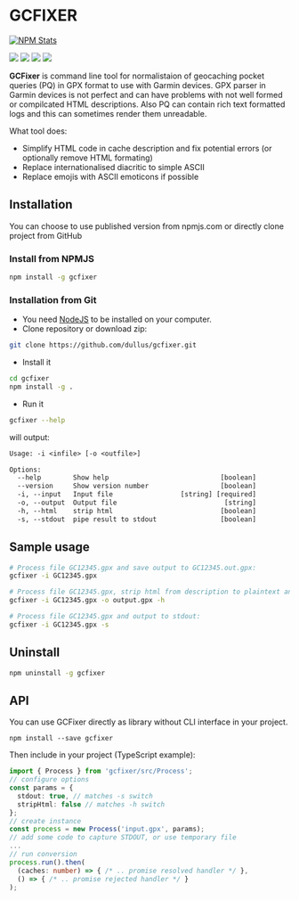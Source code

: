 # GCFIXER

[![NPM Stats](https://nodei.co/npm/gcfixer.png)](https://npmjs.org/package/gcfixer/)

![](https://img.shields.io/badge/version-0.9.2-red)
![](https://img.shields.io/badge/languages-TypeScript-blue)
![](https://img.shields.io/badge/node-%3E%3D10.0.0-brightgreen)
![](https://img.shields.io/badge/npm-%3E%3D6.0.0-brightgreen)

__GCFixer__ is command line tool for normalistaion of geocaching pocket queries (PQ) in GPX format to use with Garmin devices.
GPX parser in Garmin devices is not perfect and can have problems with not well formed or compilcated HTML descriptions. 
Also PQ can contain rich text formatted logs and this can sometimes render them unreadable.

What tool does:
 - Simplify HTML code in cache description and fix potential errors (or optionally remove HTML formating)
 - Replace internationalised diacritic to simple ASCII
 - Replace emojis with ASCII emoticons if possible


## Installation

You can choose to use published version from npmjs.com or directly clone project from GitHub

### Install from NPMJS
```sh
npm install -g gcfixer
```

### Installation from Git
 - You need [NodeJS](https://nodejs.org/) to be installed on your computer.
 - Clone repository or download zip:
  ```sh
  git clone https://github.com/dullus/gcfixer.git
  ```
 - Install it
  ```sh
  cd gcfixer
  npm install -g .
  ```
 - Run it
  ```sh
  gcfixer --help
  ```
  will output:
  ```txt
  Usage: -i <infile> [-o <outfile>]

  Options:
    --help        Show help                            [boolean]
    --version     Show version number                  [boolean]
    -i, --input   Input file                 [string] [required]
    -o, --output  Output file                           [string]
    -h, --html    strip html                           [boolean]
    -s, --stdout  pipe result to stdout                [boolean]
  ```

## Sample usage

```sh
# Process file GC12345.gpx and save output to GC12345.out.gpx:
gcfixer -i GC12345.gpx

# Process file GC12345.gpx, strip html from description to plaintext and save output to output.gpx:
gcfixer -i GC12345.gpx -o output.gpx -h

# Process file GC12345.gpx and output to stdout:
gcfixer -i GC12345.gpx -s
```

## Uninstall
```sh
npm uninstall -g gcfixer
```

## API

You can use GCFixer directly as library without CLI interface in your project.

```ssh
npm install --save gcfixer
```

Then include in your project (TypeScript example):

```ts
import { Process } from 'gcfixer/src/Process';
// configure options
const params = {
  stdout: true, // matches -s switch
  stripHtml: false // matches -h switch
};
// create instance
const process = new Process('input.gpx', params);
// add some code to capture STDOUT, or use temporary file
...
// run conversion
process.run().then(
  (caches: number) => { /* .. promise resolved handler */ },
  () => { /* .. promise rejected handler */ }
);
```


